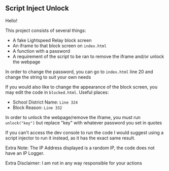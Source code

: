 ## Script Inject Unlock
Hello!   

This project consists of several things:
* A fake Lightspeed Relay block screen
* An iframe to that block screen on ``index.html``
* A function with a password
* A requirement of the script to be ran to remove the iframe and/or unlock the webpage

In order to change the password, you can go to ``index.html`` line 20 and change the string to suit your own needs   

If you would also like to change the appearance of the block screen, you may edit the code in ``blocked.html``. Useful places:
* School District Name: ``Line 324``
* Block Reason: ``Line 332``

In order to unlock the webpage/remove the iframe, you must run ``unlock("key")`` but replace "key" with whatever password you set in quotes   

If you can't access the dev console to run the code I would suggest using a script injector to run it instead, as it has the exact same result.     



Extra Note: The IP Address displayed is a random IP, the code does not have an IP Logger.     

Extra Disclaimer: I am not in any way responsible for your actions